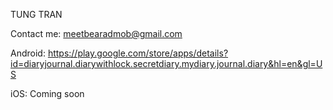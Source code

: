 TUNG TRAN

Contact me: meetbearadmob@gmail.com

Android: https://play.google.com/store/apps/details?id=diaryjournal.diarywithlock.secretdiary.mydiary.journal.diary&hl=en&gl=US

iOS: Coming soon
